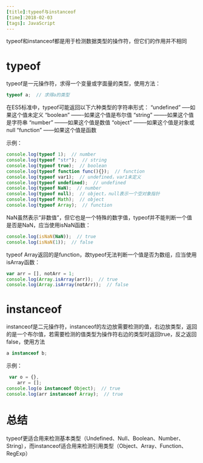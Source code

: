 ```yaml
---
[title]:typeof与instanceof
[time]:2018-02-03
[tags]: JavaScript
---
```


typeof和instanceof都是用于检测数据类型的操作符，但它们的作用并不相同

# typeof

typeof是一元操作符，求得一个变量或字面量的类型，使用方法：

```javascript
typeof a;  // 求得a的类型
```

在ES5标准中，typeof可能返回以下六种类型的字符串形式：
“undefined” —–如果这个值未定义
“boolean” ——-如果这个值是布尔值
“string” ——–如果这个值是字符串
“number” ——–如果这个值是数值
“object” ——–如果这个值是对象或null
“function” ——如果这个值是函数

示例：

```javascript
console.log(typeof 1);  // number
console.log(typeof "str");  // string
console.log(typeof true);  // boolean
console.log(typeof function func(){});  // function
console.log(typeof var1);  // undefined，var1未定义
console.log(typeof undefined);  // undefined
console.log(typeof NaN);  // number
console.log(typeof null);  // object，null表示一个空对象指针
console.log(typeof Math);  // object
console.log(typeof Array);  // function
```

NaN虽然表示“非数值”，但它也是一个特殊的数字值，typeof并不能判断一个值是否是NaN，应当使用isNaN函数：

```javascript
console.log(isNaN(NaN));  // true
console.log(isNaN(1));  // false
```

typeof Array返回的是function，故typeof无法判断一个值是否为数组，应当使用isArray函数：

```javascript
var arr = [], notArr = 1;
console.log(Array.isArray(arr));  // true
console.log(Array.isArray(notArr));  // false
```

# instanceof

instanceof是二元操作符，instanceof的左边放需要检测的值，右边放类型，返回的是一个布尔值，若需要检测的值类型为操作符右边的类型时返回true，反之返回false，使用方法

```javascript
a instanceof b;
```

示例：

```javascript
 var o = {},
    arr = [];
console.log(o instanceof Object);  // true
console.log(arr instanceof Array);  // true
```

# 总结

typeof更适合用来检测基本类型（Undefined、Null、Boolean、Number、String），而instanceof适合用来检测引用类型（Object、Array、Function、RegExp）